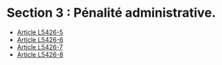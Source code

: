 # Section 3 : Pénalité administrative.

* [Article L5426-5](./LEGIARTI000023384018.md)
* [Article L5426-6](./LEGIARTI000006903915.md)
* [Article L5426-7](./LEGIARTI000006903916.md)
* [Article L5426-8](./LEGIARTI000006903917.md)
